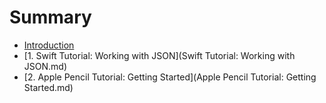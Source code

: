 # Summary

* [Introduction](README.md)
* [1. Swift Tutorial: Working with JSON](Swift Tutorial: Working with JSON.md)
* [2. Apple Pencil Tutorial: Getting Started](Apple Pencil Tutorial: Getting Started.md)

